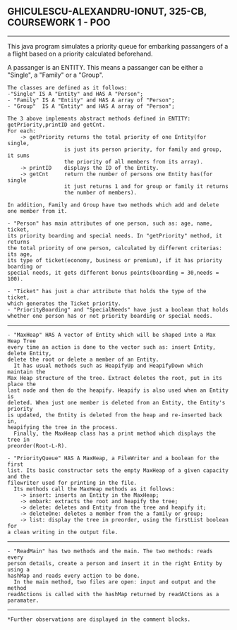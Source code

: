 
## GHICULESCU-ALEXANDRU-IONUT, 325-CB,  COURSEWORK 1 - POO ## 

---------------------------------------------------------------------------------------------------------------------------------

This java program simulates a priority queue for embarking passangers of a
a flight based on a priority calculated beforehand.

A passanger is an ENTITY. This means a passanger can be either a "Single", 
a "Family" or a "Group". 

	The classes are defined as it follows:
	-"Single" IS A "Entity" and HAS A "Person";
	- "Family" IS A "Entity" and HAS A array of "Person";
	- "Group"  IS A "Entity" and HAS A array of "Person";

	The 3 above implements abstract methods defined in ENTITY: getPriority,printID and getCnt.
	For each:
		-> getPriority returns the total priority of one Entity(for single,
					  is just its person priority, for family and group, it sums
					  the priority of all members from its array).
		-> printID 	  displays the ID of the Entity.
		-> getCnt     return the number of persons one Entity has(for single 
					  it just returns 1 and for group or family it returns
					  the number of members).

	In addition, Family and Group have two methods which add and delete one member from it.

	- "Person" has main attributes of one person, such as: age, name, ticket,
	its priority boarding and special needs. In "getPriority" method, it returns
	the total priority of one person, calculated by different criterias: its age, 
	its type of ticket(economy, business or premium), if it has priority boarding or
	special needs, it gets different bonus points(boarding = 30,needs = 100).

	- "Ticket" has just a char attribute that holds the type of the ticket, 
	which generates the Ticket priority.
	- "PriorityBoarding" and "SpecialNeeds" have just a boolean that holds 
	whether one person has or not priority boarding or special needs.

---------------------------------------------------------------------------------------------------------------------------------

	- "MaxHeap" HAS A vector of Entity which will be shaped into a Max Heap Tree
	every time an action is done to the vector such as: insert Entity, delete Entity,
	delete the root or delete a member of an Entity.
	  It has usual methods such as HeapifyUp and HeapifyDown which maintain the
	Max Heap structure of the tree. Extract deletes the root, put in its place the
	last node and then do the heapify. Heapify is also used when an Entity is
	deleted. When just one member is deleted from an Entity, the Entity's priority 
	is updated, the Entity is deleted from the heap and re-inserted back in, 
	heapifying the tree in the process.
	  Finally, the MaxHeap class has a print method which displays the tree in
	preorder(Root-L-R).

	- "PriorityQueue" HAS A MaxHeap, a FileWriter and a boolean for the first
	list. Its basic constructor sets the empty MaxHeap of a given capacity and the
	filewriter used for printing in the file.
	  Its methods call the MaxHeap methods as it follows:
	  	-> insert: inserts an Entity in the MaxHeap;
	  	-> embark: extracts the root and heapify the tree;
	  	-> delete: deletes and Entity from the tree and heapify it;
	  	-> deleteOne: deletes a member from the a family or group;
	  	-> list: display the tree in preorder, using the firstList boolean for
	a clean writing in the output file.

---------------------------------------------------------------------------------------------------------------------------------

	- "ReadMain" has two methods and the main. The two methods: reads every
	person details, create a person and insert it in the right Entity by using a 
	hashMap and reads every action to be done.
	  In the main method, two files are open: input and output and the method
	readActions is called with the hashMap returned by readACtions as a paramater.

---------------------------------------------------------------------------------------------------------------------------------

	*Further observations are displayed in the comment blocks.

